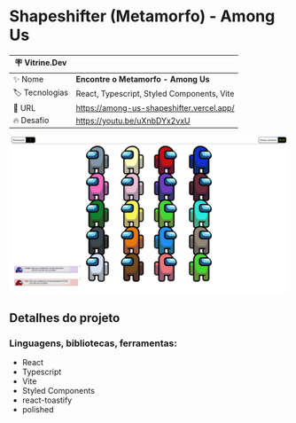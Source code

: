 # Shapeshifter (Metamorfo) - Among Us

| :placard: Vitrine.Dev |     |
| -------------  | --- |
| :sparkles: Nome        | **Encontre o Metamorfo - Among Us**
| :label: Tecnologias | React, Typescript, Styled Components, Vite
| :rocket: URL         | https://among-us-shapeshifter.vercel.app/
| :fire: Desafio     | https://youtu.be/uXnbDYx2vxU

![](https://github.com/natalia-fs/among-us-shapeshifter/blob/master/src/assets/preview.png?raw=true?raw=true#vitrinedev)

## Detalhes do projeto

### Linguagens, bibliotecas, ferramentas:

- React
- Typescript
- Vite
- Styled Components
- react-toastify
- polished
